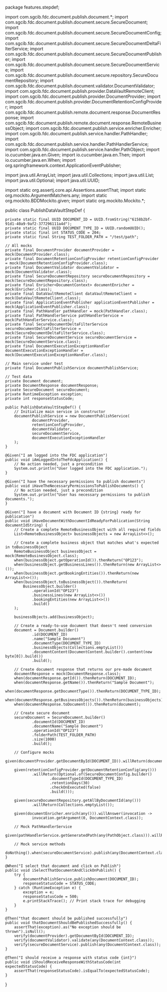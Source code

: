 package features.stepdef;

import com.sgcib.fdc.document.publish.document.*;
import com.sgcib.fdc.document.publish.document.secure.SecureDocument;
import com.sgcib.fdc.document.publish.document.secure.SecureDocumentConfig;
import com.sgcib.fdc.document.publish.document.secure.SecureDocumentDeltaFilterService;
import com.sgcib.fdc.document.publish.document.secure.SecureDocumentPublisher;
import com.sgcib.fdc.document.publish.document.secure.SecureDocumentService;
import com.sgcib.fdc.document.publish.document.secure.repository.SecureDocumentRepository;
import com.sgcib.fdc.document.publish.document.validator.DocumentValidator;
import com.sgcib.fdc.document.publish.provider.DataVaultRemoteClient;
import com.sgcib.fdc.document.publish.provider.DocumentProvider;
import com.sgcib.fdc.document.publish.provider.DocumentRetentionConfigProvider;
import com.sgcib.fdc.document.publish.remote.document.response.DocumentResponse;
import com.sgcib.fdc.document.publish.remote.document.response.RemoteBusinessObject;
import com.sgcib.fdc.document.publish.service.enricher.Enricher;
import com.sgcib.fdc.document.publish.service.handler.PathHandler;
import com.sgcib.fdc.document.publish.service.handler.PathHandlerService;
import com.sgcib.fdc.document.publish.service.handler.PathObject;
import io.cucumber.java.en.Given;
import io.cucumber.java.en.Then;
import io.cucumber.java.en.When;
import org.springframework.context.ApplicationEventPublisher;

import java.util.ArrayList;
import java.util.Collections;
import java.util.List;
import java.util.Optional;
import java.util.UUID;

import static org.assertj.core.api.Assertions.assertThat;
import static org.mockito.ArgumentMatchers.any;
import static org.mockito.BDDMockito.given;
import static org.mockito.Mockito.*;

public class PublishDataVaultStepDef {

    private static final UUID DOCUMENT_ID = UUID.fromString("6158b2bf-91d1-40a9-9af2-377296111a4d");
    private static final UUID DOCUMENT_TYPE_ID = UUID.randomUUID();
    private static final int STATUS_CODE = 204;
    private static final String TEST_FOLDER_PATH = "/test/path";

    // All mocks
    private final DocumentProvider documentProvider = mock(DocumentProvider.class);
    private final DocumentRetentionConfigProvider retentionConfigProvider = mock(DocumentRetentionConfigProvider.class);
    private final DocumentValidator documentValidator = mock(DocumentValidator.class);
    private final SecureDocumentRepository secureDocumentRepository = mock(SecureDocumentRepository.class);
    private final Enricher<DocumentContext> documentEnricher = mock(Enricher.class);
    private final DataVaultRemoteClient dataVaultRemoteClient = mock(DataVaultRemoteClient.class);
    private final ApplicationEventPublisher applicationEventPublisher = mock(ApplicationEventPublisher.class);
    private final PathHandler pathHandler = mock(PathHandler.class);
    private final PathHandlerService pathHandlerService = mock(PathHandlerService.class);
    private final SecureDocumentDeltaFilterService secureDocumentDeltaFilterService = mock(SecureDocumentDeltaFilterService.class);
    private final SecureDocumentService secureDocumentService = mock(SecureDocumentService.class);
    private final DocumentExecutionExceptionHandler documentExecutionExceptionHandler = mock(DocumentExecutionExceptionHandler.class);
    
    // Main service under test
    private final DocumentPublishService documentPublishService;
    
    // Test data
    private Document document;
    private DocumentResponse documentResponse;
    private SecureDocument secureDocument;
    private RuntimeException exception;
    private int responseStatusCode;
    
    public PublishDataVaultStepDef() {
        // Initialize main service in constructor
        documentPublishService = new DocumentPublishService(
                documentProvider, 
                retentionConfigProvider, 
                documentValidator, 
                secureDocumentService, 
                documentExecutionExceptionHandler
        );
    }

    @Given("I am logged into the FDC application")
    public void iAmLoggedIntoTheFdcApplication() {
        // No action needed, just a precondition
        System.out.println("User logged into the FDC application.");
    }

    @Given("I have the necessary permissions to publish documents")
    public void iHaveTheNecessaryPermissionsToPublishDocuments() {
        // No action needed, just a precondition
        System.out.println("User has necessary permissions to publish documents.");
    }

    @Given("I have a document with Document ID {string} ready for publication")
    public void iHaveDocumentWithDocumentIdReadyForPublication(String documentIdString) {
        // Create a complete RemoteBusinessObject with all required fields
        List<RemoteBusinessObject> businessObjects = new ArrayList<>();
        
        // Create a complete business object that matches what's expected in toBusinessObject
        RemoteBusinessObject businessObject = mock(RemoteBusinessObject.class);
        when(businessObject.getOperationId()).thenReturn("OP123");
        when(businessObject.getBusinessLines()).thenReturn(new ArrayList<>());
        when(businessObject.getBookingEntities()).thenReturn(new ArrayList<>());
        when(businessObject.toBusinessObject()).thenReturn(
            BusinessObject.builder()
                .operationId("OP123")
                .businessLines(new ArrayList<>())
                .bookingEntities(new ArrayList<>())
                .build()
        );
        
        businessObjects.add(businessObject);
        
        // Create a ready-to-use document that doesn't need conversion
        document = Document.builder()
                .id(DOCUMENT_ID)
                .name("Sample Document")
                .documentType(DOCUMENT_TYPE_ID)
                .businessObjects(Collections.emptyList())
                .documentContent(DocumentContent.builder().content(new byte[0]).build())
                .build();
        
        // Create document response that returns our pre-made document
        documentResponse = mock(DocumentResponse.class);
        when(documentResponse.getId()).thenReturn(DOCUMENT_ID);
        when(documentResponse.getName()).thenReturn("Sample Document");
        when(documentResponse.getDocumentType()).thenReturn(DOCUMENT_TYPE_ID);
        when(documentResponse.getBusinessObjects()).thenReturn(businessObjects);
        when(documentResponse.toDocument()).thenReturn(document);
                
        // Create secure document
        secureDocument = SecureDocument.builder()
                .documentId(DOCUMENT_ID)
                .documentName("Sample Document")
                .operationId("OP123")
                .folderPath(TEST_FOLDER_PATH)
                .size(1000)
                .build();
                
        // Configure mocks
        given(documentProvider.getDocumentById(DOCUMENT_ID)).willReturn(documentResponse);
        
        given(retentionConfigProvider.getDocumentRetentionConfig(any()))
                .willReturn(Optional.of(SecureDocumentConfig.builder()
                        .documentTypeId(DOCUMENT_TYPE_ID)
                        .retentionDays(30)
                        .checkOnExecuted(false)
                        .build()));
                        
        given(secureDocumentRepository.getAllByDocumentId(any()))
                .willReturn(Collections.emptyList());
                
        given(documentEnricher.enrich(any())).willAnswer(invocation -> 
                invocation.getArgument(0, DocumentContext.class));
                
        // Mock PathHandlerService
        given(pathHandlerService.getGeneratedPath(any(PathObject.class))).willReturn(TEST_FOLDER_PATH);
        
        // Mock service methods
        doNothing().when(secureDocumentService).publish(any(DocumentContext.class));
    }

    @When("I select that document and click on Publish")
    public void iSelectThatDocumentAndClickOnPublish() {
        try {
            documentPublishService.publishDocument(DOCUMENT_ID);
            responseStatusCode = STATUS_CODE;
        } catch (RuntimeException e) {
            exception = e;
            responseStatusCode = 500;
            e.printStackTrace(); // Print stack trace for debugging
        }
    }

    @Then("that document should be published successfully")
    public void thatDocumentShouldBePublishedSuccessfully() {
        assertThat(exception).as("No exception should be thrown").isNull();
        verify(documentProvider).getDocumentById(DOCUMENT_ID);
        verify(documentValidator).validate(any(DocumentContext.class));
        verify(secureDocumentService).publish(any(DocumentContext.class));
    }

    @Then("I should receive a response with status code {int}")
    public void iShouldReceiveResponseWithStatusCode(int expectedStatusCode) {
        assertThat(responseStatusCode).isEqualTo(expectedStatusCode);
    }
}
